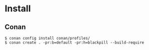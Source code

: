 # Install

## Conan

```console
$ conan config install conan/profiles/
$ conan create . -pr:b=default -pr:h=blackpill --build-require
```
